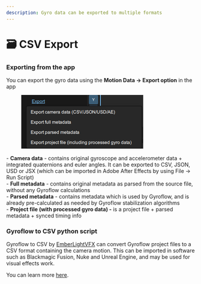 ```yaml
---
description: Gyro data can be exported to multiple formats
---
```


# 🗃️ CSV Export

### Exporting from the app <a href="#gyroflow-to-csv" id="gyroflow-to-csv"></a>

You can export the gyro data using the **Motion Data -> Export option** in the app

<figure><img src="../.gitbook/assets/image (1).png" alt=""><figcaption></figcaption></figure>

\- **Camera data** - contains original gyroscope and accelerometer data + integrated quaternions and euler angles. It can be exported to CSV, JSON, USD or JSX (which can be imported in Adobe After Effects by using File -> Run Script)\
\- **Full metadata** - contains original metadata as parsed from the source file, without any Gyroflow calculations\
\- **Parsed metadata** - contains metadata which is used by Gyroflow, and is already pre-calculated as needed by Gyroflow stabilization algorithms\
\- **Project file (with processed gyro data) -** is a project file + parsed metadata + synced timing info



### Gyroflow to CSV python script <a href="#gyroflow-to-csv" id="gyroflow-to-csv"></a>

Gyroflow to CSV by [EmberLightVFX](https://github.com/EmberLightVFX) can convert Gyroflow project files to a CSV format containing the camera motion. This can be imported in software such as Blackmagic Fusion, Nuke and Unreal Engine, and may be used for visual effects work.

You can learn more [here](https://github.com/EmberLightVFX/GyroFlow-to-CSV).
